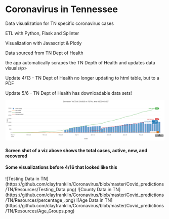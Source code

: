 # Coronavirus in Tennessee 

<p>Data visualization for TN specific coronavirus cases<p>
<p>ETL with Python, Flask and Splinter <p>
<p>Visualization with Javascript & Plotly</p>
<p>Data sourced from TN Dept of Health</p>
<p>the app automatically scrapes the TN Depth of Health and updates data visuals/p>
<p>Update 4/13 - TN Dept of Health no longer updating to html table, but to a PDF</p>
<p>Update 5/6 - TN Dept of Health has downloadable data sets! </p>


![Active in TN](https://github.com/clayfranklin/Coronavirus/blob/master/Covid_predictions/TN/Resources/Davidson_Active.png)

<h4>Screen shot of a viz above shows the total cases, active, new, and recovered </h4>

<h4>Some visualizations before 4/16 that looked like this</h4>
![Testing Data in TN](https://github.com/clayfranklin/Coronavirus/blob/master/Covid_predictions/TN/Resources/Testing_Data.png)
![County Data in TN](https://github.com/clayfranklin/Coronavirus/blob/master/Covid_predictions/TN/Resources/percentage_.png)
![Age Data in TN](https://github.com/clayfranklin/Coronavirus/blob/master/Covid_predictions/TN/Resources/Age_Groups.png)
